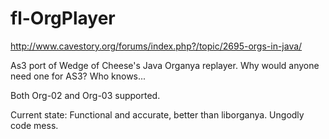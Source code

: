 fl-OrgPlayer
============
http://www.cavestory.org/forums/index.php?/topic/2695-orgs-in-java/

As3 port of Wedge of Cheese's Java Organya replayer. Why would anyone need one for AS3? Who knows...

Both Org-02 and Org-03 supported.



Current state:
Functional and accurate, better than liborganya. Ungodly code mess.
